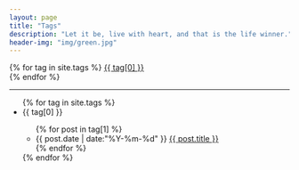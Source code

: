 ```yaml
---
layout: page
title: "Tags"
description: "Let it be, live with heart, and that is the life winner."  
header-img: "img/green.jpg"  
---
```


<div id='tag_cloud'>
{% for tag in site.tags %}
<a href="#{{ tag[0] }}" title="{{ tag[0] }}" rel="{{ tag[1].size }}">{{ tag[0] }}</a><br>
{% endfor %}
</div>

<hr>

<div id="tag_posts">
<ul class="listing">
{% for tag in site.tags %}
  <li class="listing-seperator" id="{{ tag[0] }}">{{ tag[0] }}</li>
<ul class="listing">
{% for post in tag[1] %}
  <li class="listing-item">
  <time datetime="{{ post.date | date:"%Y-%m-%d" }}">{{ post.date | date:"%Y-%m-%d" }}</time>
  <a href="{{ post.url }}" title="{{ post.title }}">{{ post.title }}</a>
  </li>
{% endfor %}
</ul>
{% endfor %}
</ul>
</div>


